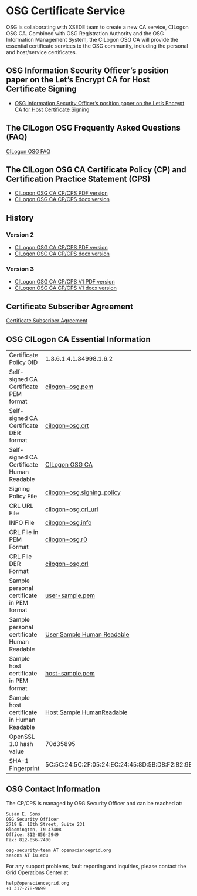 # OSG Certificate Service

OSG is collaborating with XSEDE team to create a new CA service, CILogon OSG CA. Combined with OSG Registration Authority and the OSG Information Management System, the CILogon OSG CA will provide the essential certificate services to the OSG community, including the personal and host/service certificates.

## OSG Information Security Officer’s position paper on the Let’s Encrypt CA for Host Certificate Signing
- [OSG Information Security Officer’s position paper on the Let’s Encrypt CA for Host Certificate Signing](OSGISOppLetsEncrypt.pdf)

## The CILogon OSG Frequently Asked Questions (FAQ)

[CILogon OSG FAQ](CILogonOSGFAQ)

## The CILogon OSG CA Certificate Policy (CP) and Certification Practice Statement (CPS)

- [CILogon OSG CA CP/CPS PDF version](cilogonosgca/CILogonOSGCPCPS_V3.pdf)
- [CILogon OSG CA CP/CPS docx version](cilogonosgca/CILogonOSGCPCPS_V3.docx)

## History

### Version 2
- [CILogon OSG CA CP/CPS PDF version](cilogonosgca/CILogonOSGCPCPS_V2.pdf)
- [CILogon OSG CA CP/CPS docx version](cilogonosgca/CILogonOSGCPCPS_V2.docx)

### Version 3
- [CILogon OSG CA CP/CPS V1 PDF version](cilogonosgca/CILogonOSGCPCPS_V1.pdf)
- [CILogon OSG CA CP/CPS V1 docx version](cilogonosgca/CILogonOSGCPCPS_Final_V1.docx)

## Certificate Subscriber Agreement

[Certificate Subscriber Agreement](cilogonosgca/IGTF_CERTIFICATE_SUBSCRIBER_AGREEMENT.pdf)

## OSG CILogon CA Essential Information
|                                            |                                                                       |
|--------------------------------------------|-----------------------------------------------------------------------|
| Certificate Policy OID                     | 1.3.6.1.4.1.34998.1.6.2                                               |
| Self-signed CA Certificate PEM format      | [cilogon-osg.pem](cilogonosgca/cilogon-osg.pem)                        |
| Self-signed CA Certificate DER format      | [cilogon-osg.crt](cilogonosgca/cilogon-osg.crt)                        |
| Self-signed CA Certificate Human Readable  | [CILogon OSG CA](cilogonosgca/out_CilogonOSGRoot)                      |
| Signing Policy File                        | [cilogon-osg.signing\_policy](cilogonosgca/cilogon-osg.signing_policy) |
| CRL URL File                               | [cilogon-osg.crl\_url](cilogonosgca/cilogon-osg.crl_url)               |
| INFO File                                  | [cilogon-osg.info](cilogonosgca/cilogon-osg.info)                      |
| CRL File in PEM Format                     | [cilogon-osg.r0](http://crl.cilogon.org/cilogon-osg.r0)               |
| CRL File DER Format                        | [cilogon-osg.crl](http://crl.cilogon.org/cilogon-osg.crl)             |
| Sample personal certificate in PEM format  | [user-sample.pem](cilogonosgca/user-sample.pem)                        |
| Sample personal certificate Human Readable | [User Sample Human Readable](cilogonosgca/out_sampleUser)              |
| Sample host certificate in PEM format      | [host-sample.pem](cilogonosgca/host-sample.pem)                        |
| Sample host certificate in Human Readable  | [Host Sample HumanReadable](cilogonosgca/out_sampleHost)               |
| OpenSSL 1.0 hash value                     | 70d35895                                                              |
| SHA-1 Fingerprint                          | 5C:5C:24:5C:2F:05:24:EC:24:45:8D:5B:D8:F2:82:9B:EE:68:22:A8           |

## OSG Contact Information

The CP/CPS is managed by OSG Security Officer and can be reached at:

```
Susan E. Sons
OSG Security Officer
2719 E. 10th Street, Suite 231
Bloomington, IN 47408
Office: 812-856-2949
Fax: 812-856-7400

osg-security-team AT opensciencegrid.org
sesons AT iu.edu
```

For any support problems, fault reporting and inquiries, please contact the Grid Operations Center at

```
help@opensciencegrid.org
+1 317-278-9699
```
